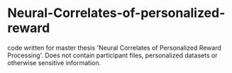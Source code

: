 # Neural-Correlates-of-personalized-reward
code written for master thesis 'Neural Correlates of Personalized Reward Processing'. Does not contain participant files, personalized datasets or otherwise sensitive information.
